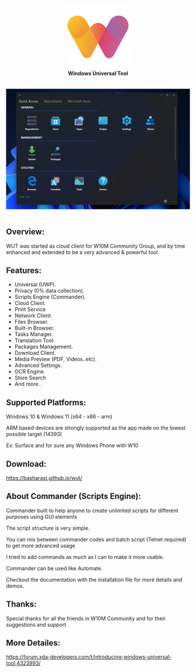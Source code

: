 <p align="center">
  <img src="assets/img/logo.png" width="176"><br>
  <b>Windows Universal Tool</b><br>
  <br><br>
  <img src="assets/img/screen.jpg"><br><br>
</p>



## Overview:
WUT was started as cloud client for W10M Community Group, and by time enhanced and extended to be a very advanced & powerful tool.

## Features:
- Universal (UWP).
- Privacy (0% data collection).
- Scripts Engine (Commander).
- Cloud Client.
- Print Service
- Network Client.
- Files Browser.
- Built-in Browser.
- Tasks Manager.
- Translation Tool.
- Packages Management.
- Download Client.
- Media Preview (PDF, Videos..etc).
- Advanced Settings.
- OCR Engine.
- Store Search
- And more..

## Supported Platforms:
Windows 10 & Windows 11 (x64 - x86 - arm)

ARM based devices are strongly supported as the app made on the lowest possible target (14393)

Ex: Surface and for sure any Windows Phone with W10

## Download:
https://basharast.github.io/wut/


## About Commander (Scripts Engine):
Commander built to help anyone to create unlimited scripts for different purposes using GUI elements

The script structure is very simple.

You can mix between commander codes and batch script (Telnet required) to get more advanced usage

I tried to add commands as much as I can to make it more usable.

Commander can be used like Automate.

Checkout the documentation with the installation file for more details and demos.

## Thanks:
Special thanks for all the friends in W10M Community and for their suggestions and support.


## More Detailes:
https://forum.xda-developers.com/t/introducing-windows-universal-tool.4323993/
